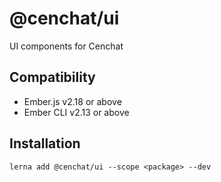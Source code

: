 @cenchat/ui
==============================================================================

UI components for Cenchat


Compatibility
------------------------------------------------------------------------------

* Ember.js v2.18 or above
* Ember CLI v2.13 or above


Installation
------------------------------------------------------------------------------

```
lerna add @cenchat/ui --scope <package> --dev
```
